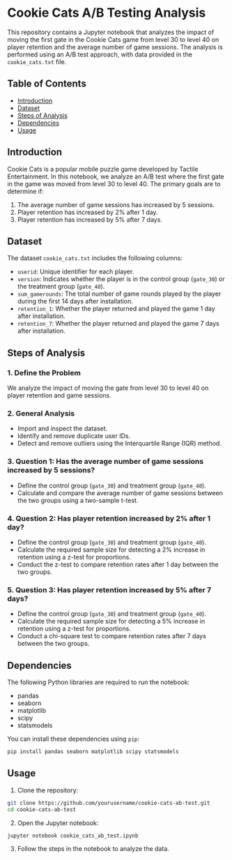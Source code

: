 # Cookie Cats A/B Testing Analysis

This repository contains a Jupyter notebook that analyzes the impact of moving the first gate in the Cookie Cats game from level 30 to level 40 on player retention and the average number of game sessions. The analysis is performed using an A/B test approach, with data provided in the `cookie_cats.txt` file.

## Table of Contents

- [Introduction](#introduction)
- [Dataset](#dataset)
- [Steps of Analysis](#steps-of-analysis)
- [Dependencies](#dependencies)
- [Usage](#usage)


## Introduction

Cookie Cats is a popular mobile puzzle game developed by Tactile Entertainment. In this notebook, we analyze an A/B test where the first gate in the game was moved from level 30 to level 40. The primary goals are to determine if:
1. The average number of game sessions has increased by 5 sessions.
2. Player retention has increased by 2% after 1 day.
3. Player retention has increased by 5% after 7 days.

## Dataset

The dataset `cookie_cats.txt` includes the following columns:
- `userid`: Unique identifier for each player.
- `version`: Indicates whether the player is in the control group (`gate_30`) or the treatment group (`gate_40`).
- `sum_gamerounds`: The total number of game rounds played by the player during the first 14 days after installation.
- `retention_1`: Whether the player returned and played the game 1 day after installation.
- `retention_7`: Whether the player returned and played the game 7 days after installation.

## Steps of Analysis

### 1. Define the Problem

We analyze the impact of moving the gate from level 30 to level 40 on player retention and game sessions.

### 2. General Analysis

- Import and inspect the dataset.
- Identify and remove duplicate user IDs.
- Detect and remove outliers using the Interquartile Range (IQR) method.

### 3. Question 1: Has the average number of game sessions increased by 5 sessions?

- Define the control group (`gate_30`) and treatment group (`gate_40`).
- Calculate and compare the average number of game sessions between the two groups using a two-sample t-test.

### 4. Question 2: Has player retention increased by 2% after 1 day?

- Define the control group (`gate_30`) and treatment group (`gate_40`).
- Calculate the required sample size for detecting a 2% increase in retention using a z-test for proportions.
- Conduct the z-test to compare retention rates after 1 day between the two groups.

### 5. Question 3: Has player retention increased by 5% after 7 days?

- Define the control group (`gate_30`) and treatment group (`gate_40`).
- Calculate the required sample size for detecting a 5% increase in retention using a z-test for proportions.
- Conduct a chi-square test to compare retention rates after 7 days between the two groups.

## Dependencies

The following Python libraries are required to run the notebook:
- pandas
- seaborn
- matplotlib
- scipy
- statsmodels

You can install these dependencies using `pip`:

```bash
pip install pandas seaborn matplotlib scipy statsmodels
```

## Usage

1. Clone the repository:

```bash
git clone https://github.com/yourusername/cookie-cats-ab-test.git
cd cookie-cats-ab-test
```

2. Open the Jupyter notebook:

```bash
jupyter notebook cookie_cats_ab_test.ipynb
```

3. Follow the steps in the notebook to analyze the data.

